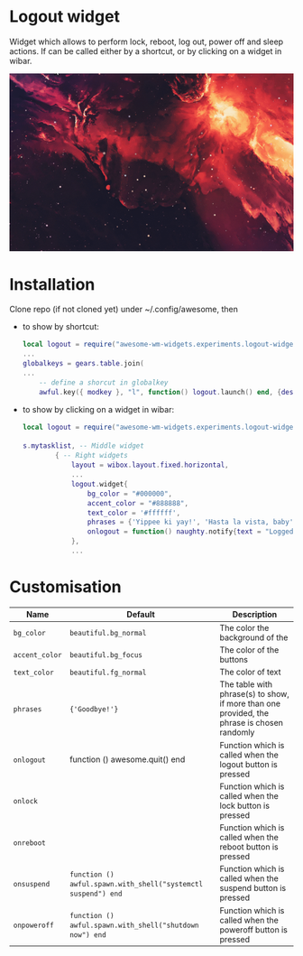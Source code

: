 # Logout widget

Widget which allows to perform lock, reboot, log out, power off and sleep actions. If can be called either by a shortcut, or by clicking on a widget in wibar.

![screenshot](./screenshot.gif)

# Installation

Clone repo (if not cloned yet) under ~/.config/awesome, then

- to show by shortcut:

    ```lua
    local logout = require("awesome-wm-widgets.experiments.logout-widget.logout")
    ...
    globalkeys = gears.table.join(
    ...
        -- define a shorcut in globalkey
        awful.key({ modkey }, "l", function() logout.launch() end, {description = "Show logout screen", group = "custom"}),
    ```

- to show by clicking on a widget in wibar:

    ```lua
    local logout = require("awesome-wm-widgets.experiments.logout-widget.logout")
    
    s.mytasklist, -- Middle widget
            { -- Right widgets
                layout = wibox.layout.fixed.horizontal,
                ...
                logout.widget{
                    bg_color = "#000000",
                    accent_color = "#888888",
                    text_color = '#ffffff',
                    phrases = {'Yippee ki yay!', 'Hasta la vista, baby', 'See you later, alligator!', 'After a while, crocodile.'},
                    onlogout = function() naughty.notify{text = "Logged out!"} end
                },
                ...
    ```

# Customisation


| Name | Default | Description |
|---|---|---|
| `bg_color` |  `beautiful.bg_normal` | The color the background of the |
| `accent_color` |  `beautiful.bg_focus` | The color of the buttons |
| `text_color` |  `beautiful.fg_normal` | The color of text |
| `phrases` |  `{'Goodbye!'}` | The table with phrase(s) to show, if more than one provided, the phrase is chosen randomly |
| `onlogout` |  function () awesome.quit() end | Function which is called when the logout button is pressed |
| `onlock` |  | Function which is called when the lock button is pressed |
| `onreboot` |  | Function which is called when the reboot button is pressed |
| `onsuspend` | `function () awful.spawn.with_shell("systemctl suspend") end` | Function which is called when the suspend button is pressed |
| `onpoweroff` | `function () awful.spawn.with_shell("shutdown now") end` | Function which is called when the poweroff button is pressed |

